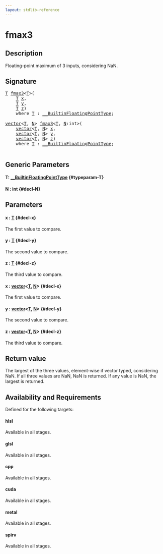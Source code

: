 ```yaml
---
layout: stdlib-reference
---
```


# fmax3

## Description

Floating-point maximum of 3 inputs, considering NaN.



## Signature 

<pre>
<a href="/stdlib-reference/global-decls/fmax3#typeparam-T" class="code_type">T</a> <a href="/stdlib-reference/global-decls/fmax3">fmax3</a>&lt;<a href="/stdlib-reference/global-decls/fmax3#typeparam-T" class="code_type">T</a>&gt;(
    <a href="/stdlib-reference/global-decls/fmax3#typeparam-T" class="code_type">T</a> <a href="/stdlib-reference/global-decls/fmax3#decl-x" class="code_param">x</a>,
    <a href="/stdlib-reference/global-decls/fmax3#typeparam-T" class="code_type">T</a> <a href="/stdlib-reference/global-decls/fmax3#decl-y" class="code_param">y</a>,
    <a href="/stdlib-reference/global-decls/fmax3#typeparam-T" class="code_type">T</a> <a href="/stdlib-reference/global-decls/fmax3#decl-z" class="code_param">z</a>)
    <span class='code_keyword'>where</span> <a href="/stdlib-reference/global-decls/fmax3#typeparam-T" class="code_type">T</a> : <a href="/stdlib-reference/interfaces/0_builtinfloatingpointtype-029hm/index" class="code_type">__BuiltinFloatingPointType</a>;

<a href="/stdlib-reference/types/vector/index" class="code_type">vector</a>&lt;<a href="/stdlib-reference/global-decls/fmax3#typeparam-T" class="code_type">T</a>, <a href="/stdlib-reference/global-decls/fmax3#decl-N" class="code_var">N</a>&gt; <a href="/stdlib-reference/global-decls/fmax3">fmax3</a>&lt;<a href="/stdlib-reference/global-decls/fmax3#typeparam-T" class="code_type">T</a>, <a href="/stdlib-reference/global-decls/fmax3#decl-N" class="code_var">N</a>:<span class="code_keyword">int</span>&gt;(
    <a href="/stdlib-reference/types/vector/index" class="code_type">vector</a>&lt;<a href="/stdlib-reference/global-decls/fmax3#typeparam-T" class="code_type">T</a>, <a href="/stdlib-reference/global-decls/fmax3#decl-N" class="code_var">N</a>&gt; <a href="/stdlib-reference/global-decls/fmax3#decl-x" class="code_param">x</a>,
    <a href="/stdlib-reference/types/vector/index" class="code_type">vector</a>&lt;<a href="/stdlib-reference/global-decls/fmax3#typeparam-T" class="code_type">T</a>, <a href="/stdlib-reference/global-decls/fmax3#decl-N" class="code_var">N</a>&gt; <a href="/stdlib-reference/global-decls/fmax3#decl-y" class="code_param">y</a>,
    <a href="/stdlib-reference/types/vector/index" class="code_type">vector</a>&lt;<a href="/stdlib-reference/global-decls/fmax3#typeparam-T" class="code_type">T</a>, <a href="/stdlib-reference/global-decls/fmax3#decl-N" class="code_var">N</a>&gt; <a href="/stdlib-reference/global-decls/fmax3#decl-z" class="code_param">z</a>)
    <span class='code_keyword'>where</span> <a href="/stdlib-reference/global-decls/fmax3#typeparam-T" class="code_type">T</a> : <a href="/stdlib-reference/interfaces/0_builtinfloatingpointtype-029hm/index" class="code_type">__BuiltinFloatingPointType</a>;

</pre>

## Generic Parameters

#### T: [\_\_BuiltinFloatingPointType](/stdlib-reference/interfaces/0_builtinfloatingpointtype-029hm/index) {#typeparam-T}
#### N  : int {#decl-N}

## Parameters

#### x  : [T](/stdlib-reference/global-decls/fmax3#typeparam-T) {#decl-x}
The first value to compare.

#### y  : [T](/stdlib-reference/global-decls/fmax3#typeparam-T) {#decl-y}
The second value to compare.

#### z  : [T](/stdlib-reference/global-decls/fmax3#typeparam-T) {#decl-z}
The third value to compare.

#### x  : [vector](/stdlib-reference/types/vector/index)\<[T](/stdlib-reference/types/vector/index#typeparam-T), [N](/stdlib-reference/types/vector/index#decl-N)\> {#decl-x}
The first value to compare.

#### y  : [vector](/stdlib-reference/types/vector/index)\<[T](/stdlib-reference/types/vector/index#typeparam-T), [N](/stdlib-reference/types/vector/index#decl-N)\> {#decl-y}
The second value to compare.

#### z  : [vector](/stdlib-reference/types/vector/index)\<[T](/stdlib-reference/types/vector/index#typeparam-T), [N](/stdlib-reference/types/vector/index#decl-N)\> {#decl-z}
The third value to compare.


## Return value
The largest of the three values, element-wise if vector typed, considering NaN.  If all three values are NaN, NaN is returned. If any value is NaN, the largest is returned.


## Availability and Requirements

Defined for the following targets:

#### hlsl
Available in all stages.

#### glsl
Available in all stages.

#### cpp
Available in all stages.

#### cuda
Available in all stages.

#### metal
Available in all stages.

#### spirv
Available in all stages.



